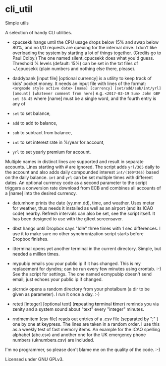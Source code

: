 cli_util
=============

Simple utils

A selection of handy CLI utilities.

* cpucsekk hangs until the CPU usage drops below 15% and swap below 80%, and no I/O requests are queuing for the internal drive. I don't like overloading the system by starting a lot of things together. (Credits go to Paul Colby.) The one named silent_cpucsekk does what you'd guess. Threshold % levels (default: 15%) can be set in the txt files of ~/.cpucsekk (plain numbers and nothing else there, please).

* daddybank [input file] [optional currency] is a utility to keep track of kids' pocket money. It needs an input file with lines of the format:
`<orgmode style active date> [name] [currency] [set/add/sub/int/yrl] [amount] [whatever comment from here]`
e.g. `<2017-03-19 Sun> John GBP set 56.45`
where [name] must be a single word, and the fourth entry is any of
 * `set` to set balance,
 * `add` to add to balance,
 * `sub` to subtract from balance,
 * `int` to set interest rate in %/year for account,
 * `yrl` to set yearly premium for account.

 Multiple names in distinct lines are supported and result in separate accounts. Lines starting with # are ignored. The script adds `yrl/365` daily to the account and also adds daily compounded interest `int/(100*365)` based on the daily balance. `int` and `yrl` can be set multiple times with different dates. An optional currency code as a second parameter to the script triggers a conversion rate download from ECB and combines all accounts of a [name] into the desired currency. 

* datumhom prints the date (yy.mm.dd), time, and weather. Uses metar for weather, thus needs it installed as well as an airport (and its ICAO code) nearby. Refresh intervals can also be set, see the script itself. It has been designed to use with the gltext screensaver. 

* dbst hangs until Dropbox says "Idle" three times with 1 sec differences. I use it to make sure no other synchronization script starts before Dropbox finishes. 

* itterminal opens yet another terminal in the current directory. Simple, but needed a million times.

* mypubip emails you your public ip if it has changed. This is my replacement for dyndns; can be run every few minutes using crontab. :-) See the script for settings. The one named ecmypubip doesn't send email, just echoes your public ip if changed.

* picrndv opens a random directory from your photalbum (a dir to be given as parameter). I run it once a day. :-)

* reteti [integer] [optional text] (**re**peating **te**rminal **ti**mer) reminds you via zenity and a system sound about "text" every "integer" minutes.

* rndmemitem [csv file] reads out entries of a .csv file (separated by ";" ) one by one at keypress. The lines are taken in a random order. I use this as a weekly test of fast memory items. An example for the ICAO spelling alphabet (abc.csv) and another one for the UK emergency phone numbers (uknumbers.csv) are included.

I'm no programmer, so please don't blame me on the quality of the code. :-)

Licensed under GNU GPLv3.
